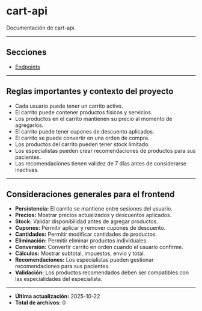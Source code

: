 # cart-api

Documentación de cart-api.

---

## Secciones

- [Endpoints](./Endpoints/README.md)

---

## Reglas importantes y contexto del proyecto

- Cada usuario puede tener un carrito activo.
- El carrito puede contener productos físicos y servicios.
- Los productos en el carrito mantienen su precio al momento de agregarlos.
- El carrito puede tener cupones de descuento aplicados.
- El carrito se puede convertir en una orden de compra.
- Los productos del carrito pueden tener stock limitado.
- Los especialistas pueden crear recomendaciones de productos para sus pacientes.
- Las recomendaciones tienen validez de 7 días antes de considerarse inactivas.

---

## Consideraciones generales para el frontend

- **Persistencia:** El carrito se mantiene entre sesiones del usuario.
- **Precios:** Mostrar precios actualizados y descuentos aplicados.
- **Stock:** Validar disponibilidad antes de agregar productos.
- **Cupones:** Permitir aplicar y remover cupones de descuento.
- **Cantidades:** Permitir modificar cantidades de productos.
- **Eliminación:** Permitir eliminar productos individuales.
- **Conversión:** Convertir carrito en orden cuando el usuario confirme.
- **Cálculos:** Mostrar subtotal, impuestos, envío y total.
- **Recomendaciones:** Los especialistas pueden gestionar recomendaciones para sus pacientes.
- **Validación:** Los productos recomendados deben ser compatibles con las especialidades del especialista.

---

- **Última actualización:** 2025-10-22
- **Total de archivos:** 0
